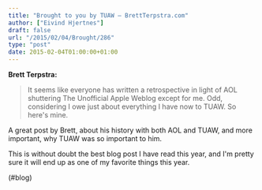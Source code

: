 ```yaml
---
title: "Brought to you by TUAW – BrettTerpstra.com"
author: ["Eivind Hjertnes"]
draft: false
url: "/2015/02/04/Brought/286"
type: "post"
date: 2015-02-04T01:00:00+01:00
---
```


**Brett Terpstra:**

> It seems like everyone has written a retrospective in light of AOL
> shuttering The Unofficial Apple Weblog except for me. Odd, considering
> I owe just about everything I have now to TUAW. So here's mine.

A great post by Brett, about his history with both AOL and TUAW, and
more important, why TUAW was so important to him.

This is without doubt the best blog post I have read this year, and I'm
pretty sure it will end up as one of my favorite things this year.

(#blog)
